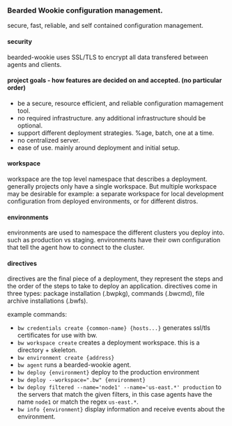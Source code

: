 ### Bearded Wookie configuration management.
secure, fast, reliable, and self contained configuration management.

#### security
bearded-wookie uses SSL/TLS to encrypt all data transfered between agents and clients.

#### project goals - how features are decided on and accepted. (no particular order)
- be a secure, resource efficient, and reliable configuration mamagement tool.
- no required infrastructure. any additional infrastructure should be optional.
- support different deployment strategies. %age, batch, one at a time.
- no centralized server.
- ease of use. mainly around deployment and initial setup.

#### workspace
workspace are the top level namespace that describes a deployment.
generally projects only have a single workspace. But multiple workspace may be
desirable for example: a separate workspace for local development configuration
from deployed environments, or for different distros.

#### environments
environments are used to namespace the different clusters
you deploy into. such as production vs staging. environments have their own configuration
that tell the agent how to connect to the cluster.

#### directives
directives are the final piece of a deployment, they represent the steps
and the order of the steps to take to deploy an application. directives
come in three types: package installation (.bwpkg), commands (.bwcmd), file archive installations (.bwfs).

example commands:  
 - `bw credentials create {common-name} {hosts...}` generates ssl/tls certificates for use with bw.  
 - `bw workspace create` creates a deployment workspace. this is a directory + skeleton.  
 - `bw environment create {address}`  
 - `bw agent` runs a bearded-wookie agent.  
 - `bw deploy {environment}` deploy to the production environment  
 - `bw deploy --workspace=".bw" {environment}`  
 - `bw deploy filtered --name='node1' --name='us-east.*' production` to the servers that match the given filters, in this case agents have the name `node1` or match the regex `us-east.*`.  
 - `bw info {environment}` display information and receive events about the environment.  
